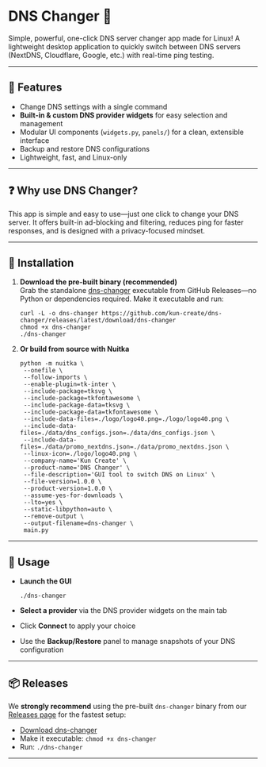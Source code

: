 DNS Changer 🚀
==============

Simple, powerful, one-click DNS server changer app made for Linux! A lightweight desktop application to quickly switch between DNS servers (NextDNS, Cloudflare, Google, etc.) with real-time ping testing.

* * *

📌 Features
-----------

*   Change DNS settings with a single command
*   **Built-in & custom DNS provider widgets** for easy selection and management
*   Modular UI components (`widgets.py`, `panels/`) for a clean, extensible interface
*   Backup and restore DNS configurations
*   Lightweight, fast, and Linux-only

* * *

❓ Why use DNS Changer?
----------------------

This app is simple and easy to use—just one click to change your DNS server. It offers built-in ad-blocking and filtering, reduces ping for faster responses, and is designed with a privacy-focused mindset.

* * *

💾 Installation
---------------

1.  **Download the pre-built binary (recommended)**  
    Grab the standalone [dns-changer](https://github.com/kun-create/dns-changer/releases/latest/download/dns-changer) executable from GitHub Releases—no Python or dependencies required. Make it executable and run:
    
        curl -L -o dns-changer https://github.com/kun-create/dns-changer/releases/latest/download/dns-changer
        chmod +x dns-changer
        ./dns-changer
    
2.  **Or build from source with Nuitka**  
    
        python -m nuitka \
         --onefile \
         --follow-imports \
         --enable-plugin=tk-inter \
         --include-package=tksvg \
         --include-package=tkfontawesome \
         --include-package-data=tksvg \
         --include-package-data=tkfontawesome \
         --include-data-files=./logo/logo40.png=./logo/logo40.png \
         --include-data-files=./data/dns_configs.json=./data/dns_configs.json \
         --include-data-files=./data/promo_nextdns.json=./data/promo_nextdns.json \
         --linux-icon=./logo/logo40.png \
         --company-name='Kun Create' \
         --product-name='DNS Changer' \
         --file-description='GUI tool to switch DNS on Linux' \
         --file-version=1.0.0 \
         --product-version=1.0.0 \
         --assume-yes-for-downloads \
         --lto=yes \
         --static-libpython=auto \
         --remove-output \
         --output-filename=dns-changer \
         main.py
    

* * *

🚀 Usage
--------

*   **Launch the GUI**
    
        ./dns-changer
    
*   **Select a provider** via the DNS provider widgets on the main tab
*   Click **Connect** to apply your choice
*   Use the **Backup/Restore** panel to manage snapshots of your DNS configuration

* * *

📦 Releases
-----------

We **strongly recommend** using the pre-built `dns-changer` binary from our [Releases page](https://github.com/kun-create/dns-changer/releases/latest) for the fastest setup:

*   [Download dns-changer](https://github.com/kun-create/dns-changer/releases/latest/download/dns-changer)
*   Make it executable: `chmod +x dns-changer`
*   Run: `./dns-changer`

* * *